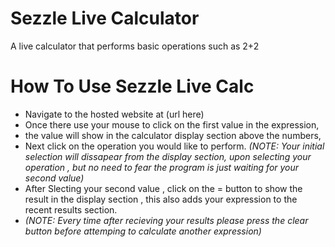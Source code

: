# Sezzle Live Calculator
A live calculator that performs basic operations such as 2+2

# How To Use Sezzle Live Calc
* Navigate to the hosted website at (url here)
* Once there use your mouse to click on the first value in the expression, 
* the value will show in the calculator display section above the numbers,
* Next click on the operation you would like to perform. 
_(NOTE: Your initial selection will dissapear from the display section, upon selecting your operation , but no need to fear the program is just waiting for your second value)_
* After Slecting your second value , click on the = button to show the result in the display section , this also adds your expression to the recent results section.
* _(NOTE: Every time after recieving your results please press the clear button before attemping to calculate another expression)_
